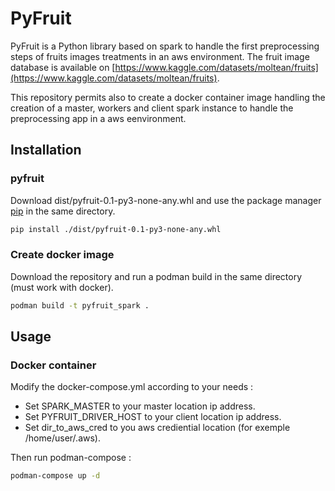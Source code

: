 # PyFruit

PyFruit is a Python library based on spark to handle the first preprocessing steps of fruits images treatments in an aws environment.
The fruit image database is available on [https://www.kaggle.com/datasets/moltean/fruits](https://www.kaggle.com/datasets/moltean/fruits).

This repository permits also to create a docker container image handling the creation of a master, workers and client spark instance to handle the preprocessing app in a aws eenvironment.

## Installation

### pyfruit

Download dist/pyfruit-0.1-py3-none-any.whl and use the package manager [pip](https://pip.pypa.io/en/stable/) in the same directory.

```bash
pip install ./dist/pyfruit-0.1-py3-none-any.whl
```

### Create docker image

Download the repository and run a podman build in the same directory (must work with docker). 

```bash
podman build -t pyfruit_spark .
```

## Usage


### Docker container

Modify the docker-compose.yml according to your needs : 
- Set SPARK_MASTER to your master location ip address.
- Set PYFRUIT_DRIVER_HOST to your client location ip address.
- Set dir_to_aws_cred to you aws crediential location (for exemple /home/user/.aws).

Then run podman-compose :
```bash
podman-compose up -d
```
